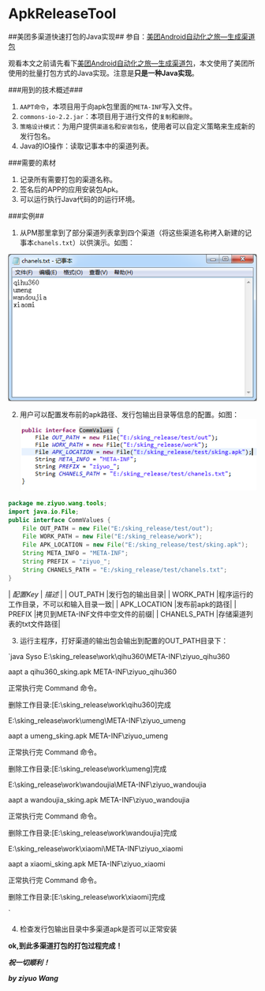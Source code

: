 # ApkReleaseTool
##美团多渠道快速打包的Java实现##
参自：[美团Android自动化之旅—生成渠道包](http://tech.meituan.com/mt-apk-packaging.html)

观看本文之前请先看下[美团Android自动化之旅—生成渠道包](http://tech.meituan.com/mt-apk-packaging.html)，本文使用了美团所使用的批量打包方式的Java实现。注意是**只是一种Java实现**。

###用到的技术概述###
1. `AAPT命令`，本项目用于向apk包里面的`META-INF`写入文件。
2. `commons-io-2.2.jar`：本项目用于进行文件的`复制`和`删除`。
3. `策略设计模式`：为用户提供`渠道名`和`安装包名`，使用者可以自定义策略来生成新的发行包名。
4. Java的IO操作：读取记事本中的渠道列表。

###需要的素材
1. 记录所有需要打包的渠道名称。
2. 签名后的APP的应用安装包Apk。
3. 可以运行执行Java代码的的运行环境。

###实例##
1. 从PM那里拿到了部分渠道列表拿到四个渠道（将这些渠道名称拷入新建的记事本`chanels.txt`）以供演示。如图：

![](ApkReleaseTools/images/release_chanels.png)


2. 用户可以配置发布前的apk路径、发行包输出目录等信息的配置。如图：
![](ApkReleaseTools/images/constants_config.png)
```java
package me.ziyuo.wang.tools;
import java.io.File;
public interface CommValues {
	File OUT_PATH = new File("E:/sking_release/test/out");
	File WORK_PATH = new File("E:/sking_release/work");
	File APK_LOCATION = new File("E:/sking_release/test/sking.apk");
	String META_INFO = "META-INF";
	String PREFIX = "ziyuo_";
	String CHANELS_PATH = "E:/sking_release/test/chanels.txt";
}
```

|   *配置Key*      |  *描述*  |
|   OUT_PATH     |发行包的输出目录|
|   WORK_PATH    |程序运行的工作目录，不可以和输入目录一致|
|   APK_LOCATION |发布前apk的路径|
|   PREFIX       |拷贝到META-INF文件中空文件的前缀|
|   CHANELS_PATH |存储渠道列表的txt文件路径|

3. 运行主程序，打好渠道的输出包会输出到配置的OUT_PATH目录下：

`java Syso
E:\sking_release\work\qihu360\META-INF\ziyuo_qihu360

aapt a qihu360_sking.apk META-INF\ziyuo_qihu360

正常执行完  Command 命令。

删除工作目录:[E:\sking_release\work\qihu360]完成

E:\sking_release\work\umeng\META-INF\ziyuo_umeng

aapt a umeng_sking.apk META-INF\ziyuo_umeng

正常执行完  Command 命令。

删除工作目录:[E:\sking_release\work\umeng]完成

E:\sking_release\work\wandoujia\META-INF\ziyuo_wandoujia

aapt a wandoujia_sking.apk META-INF\ziyuo_wandoujia

正常执行完  Command 命令。

删除工作目录:[E:\sking_release\work\wandoujia]完成

E:\sking_release\work\xiaomi\META-INF\ziyuo_xiaomi

aapt a xiaomi_sking.apk META-INF\ziyuo_xiaomi

正常执行完  Command 命令。

删除工作目录:[E:\sking_release\work\xiaomi]完成

`

4. 检查发行包输出目录中多渠道apk是否可以正常安装

**ok,到此多渠道打包的打包过程完成！**

***祝一切顺利！***

***by ziyuo Wang***






